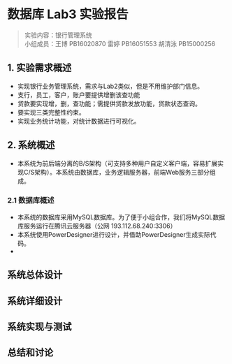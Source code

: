 # 数据库 Lab3 实验报告
> 实验内容：银行管理系统  
> 小组成员：王博 PB16020870 雷婷 PB16051553 胡清泳 PB15000256

## 1. 实验需求概述
- 实现银行业务管理系统，需求与Lab2类似，但是不用维护部门信息。
- 支行，员工，客户，账户要提供增删该查功能
- 贷款要实现增，删，查功能；需提供贷款发放功能，贷款状态查询。
- 要实现三类完整性约束。
- 实现业务统计功能，对统计数据进行可视化。

## 2. 系统概述

- 本系统为前后端分离的B/S架构（可支持多种用户自定义客户端，容易扩展实现C/S架构）。本系统由数据库，业务逻辑服务器，前端Web服务三部分组成。

### 2.1 数据库概述

- 本系统的数据库采用MySQL数据库。为了便于小组合作，我们将MySQL数据库服务运行在腾讯云服务器（公网 193.112.68.240:3306）
- 本系统使用PowerDesigner进行设计，并借助PowerDesigner生成实际代码。
- 

## 系统总体设计

## 系统详细设计

## 系统实现与测试

## 总结和讨论